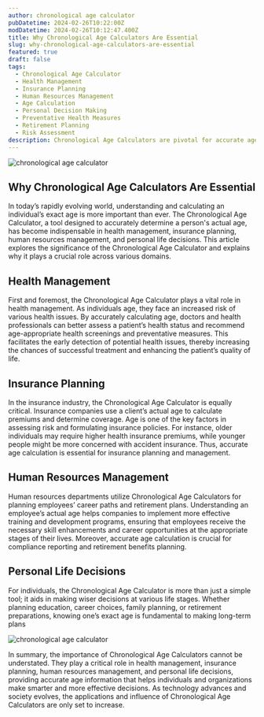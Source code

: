 ```yaml
---
author: chronological age calculator
pubDatetime: 2024-02-26T10:22:00Z
modDatetime: 2024-02-26T10:12:47.400Z
title: Why Chronological Age Calculators Are Essential
slug: why-chronological-age-calculators-are-essential
featured: true
draft: false
tags:
  - Chronological Age Calculator
  - Health Management
  - Insurance Planning
  - Human Resources Management
  - Age Calculation
  - Personal Decision Making
  - Preventative Health Measures
  - Retirement Planning
  - Risk Assessment
description: Chronological Age Calculators are pivotal for accurate age assessment, enhancing health management, insurance planning, HR strategies, and informed personal decisions.
---
```


![chronological age calculator](@assets/images/article-image1-3.jpg)

## Why Chronological Age Calculators Are Essential

In today’s rapidly evolving world, understanding and calculating an individual’s exact age is more important than ever. The Chronological Age Calculator, a tool designed to accurately determine a person's actual age, has become indispensable in health management, insurance planning, human resources management, and personal life decisions. This article explores the significance of the Chronological Age Calculator and explains why it plays a crucial role across various domains.

## Health Management

First and foremost, the Chronological Age Calculator plays a vital role in health management. As individuals age, they face an increased risk of various health issues. By accurately calculating age, doctors and health professionals can better assess a patient’s health status and recommend age-appropriate health screenings and preventative measures. This facilitates the early detection of potential health issues, thereby increasing the chances of successful treatment and enhancing the patient’s quality of life.

## Insurance Planning

In the insurance industry, the Chronological Age Calculator is equally critical. Insurance companies use a client’s actual age to calculate premiums and determine coverage. Age is one of the key factors in assessing risk and formulating insurance policies. For instance, older individuals may require higher health insurance premiums, while younger people might be more concerned with accident insurance. Thus, accurate age calculation is essential for insurance planning and management.

## Human Resources Management

Human resources departments utilize Chronological Age Calculators for planning employees’ career paths and retirement plans. Understanding an employee’s actual age helps companies to implement more effective training and development programs, ensuring that employees receive the necessary skill enhancements and career opportunities at the appropriate stages of their lives. Moreover, accurate age calculation is crucial for compliance reporting and retirement benefits planning.

## Personal Life Decisions

For individuals, the Chronological Age Calculator is more than just a simple tool; it aids in making wiser decisions at various life stages. Whether planning education, career choices, family planning, or retirement preparations, knowing one’s exact age is fundamental to making long-term plans

![chronological age calculator](@assets/images/article-image1-4.jpg)

In summary, the importance of Chronological Age Calculators cannot be understated. They play a critical role in health management, insurance planning, human resources management, and personal life decisions, providing accurate age information that helps individuals and organizations make smarter and more effective decisions. As technology advances and society evolves, the applications and influence of Chronological Age Calculators are only set to increase.
